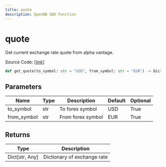 ```yaml
---
title: quote
description: OpenBB SDK Function
---
```


# quote

Get current exchange rate quote from alpha vantage.

Source Code: [[link](https://github.com/OpenBB-finance/OpenBBTerminal/tree/main/openbb_terminal/forex/av_model.py#L56)]

```python
def get_quote(to_symbol: str = "USD", from_symbol: str = "EUR") -> Dict[str, Any]
```
## Parameters

| Name | Type | Description | Default | Optional |
| ---- | ---- | ----------- | ------- | -------- |
| to_symbol | str | To forex symbol | USD | True |
| from_symbol | str | From forex symbol | EUR | True |

## Returns

| Type | Description |
| ---- | ----------- |
| Dict[str, Any] | Dictionary of exchange rate |

